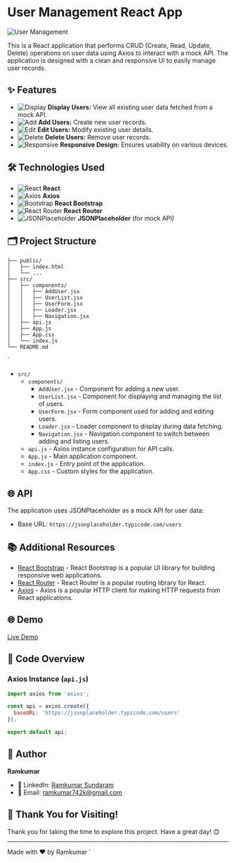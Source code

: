 # User Management React App

![User Management](https://img.icons8.com/fluency/48/000000/user-group-man-man.png)

This is a React application that performs CRUD (Create, Read, Update, Delete) operations on user data using Axios to interact with a mock API. The application is designed with a clean and responsive UI to easily manage user records.

## ✨ Features

- ![Display](https://img.icons8.com/fluency/24/000000/visible.png) **Display Users:** View all existing user data fetched from a mock API.
- ![Add](https://img.icons8.com/fluency/24/000000/add-user-male.png) **Add Users:** Create new user records.
- ![Edit](https://img.icons8.com/fluency/24/000000/edit-user-male.png) **Edit Users:** Modify existing user details.
- ![Delete](https://img.icons8.com/fluency/24/000000/remove-user-male.png) **Delete Users:** Remove user records.
- ![Responsive](https://img.icons8.com/fluency/24/responsive.png) **Responsive Design:** Ensures usability on various devices.

## 🛠️ Technologies Used

- ![React](https://img.icons8.com/color/24/000000/react-native.png) **React**
- ![Axios](https://user-images.githubusercontent.com/16843090/101181820-f3a63780-3612-11eb-9d3a-05452f2b0ad8.png) **Axios**
- ![Bootstrap](https://img.icons8.com/color/24/000000/bootstrap.png) **React Bootstrap**
- ![React Router](https://img.icons8.com/color/24/000000/react-native.png) **React Router**
- ![JSONPlaceholder](https://img.icons8.com/ios/24/000000/api-settings.png) **JSONPlaceholder** (for mock API)



## 🗂️ Project Structure

```plaintext
├── public/
│   ├── index.html
│   └── ...
├── src/
│   ├── components/
│   │   ├── AddUser.jsx
│   │   ├── UserList.jsx
│   │   ├── UserForm.jsx
│   │   ├── Loader.jsx
│   │   ├── Navigation.jsx
│   ├── api.js
│   ├── App.js
│   ├── App.css
│   └── index.js
└── README.md
```
    
`


- `src/`
  - `components/`
    - `AddUser.jsx` - Component for adding a new user.
    - `UserList.jsx` - Component for displaying and managing the list of users.
    - `UserForm.jsx` - Form component used for adding and editing users.
    - `Loader.jsx` - Loader component to display during data fetching.
    - `Navigation.jsx` - Navigation component to switch between adding and listing users.
  - `api.js` - Axios instance configuration for API calls.
  - `App.js` - Main application component.
  - `index.js` - Entry point of the application.
  - `App.css` - Custom styles for the application.

## 🌐 API

The application uses JSONPlaceholder as a mock API for user data:
- Base URL: `https://jsonplaceholder.typicode.com/users`

## 📚 Additional Resources

- [React Bootstrap](https://react-bootstrap.github.io/) - React Bootstrap is a popular UI library for building responsive web applications.
- [React Router](https://reactrouter.com/) - React Router is a popular routing library for React.
- [Axios](https://axios-http.com/) - Axios is a popular HTTP client for making HTTP requests from React applications.


## 🌐 Demo

[Live Demo](https://your-demo-link.com)




## 📄 Code Overview

### Axios Instance (`api.js`)

```javascript
import axios from 'axios';

const api = axios.create({
  baseURL: 'https://jsonplaceholder.typicode.com/users'
});

export default api;

```
## 👤 Author

**Ramkumar**

- 💼 LinkedIn: [Ramkumar Sundaram](https://www.linkedin.com/in/ramkumar-sundaram/)
- 📧 Email: [ramkumar742k@gmail.com](mailto:ramkumar742k@gmail.com)

## 🙏 Thank You for Visiting!

Thank you for taking the time to explore this project. Have a great day! 😊

---

Made with ❤️ by Ramkumar
`


